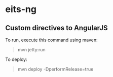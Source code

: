 # eits-ng

## Custom directives to AngularJS 

To run, execute this command using maven:
> mvn jetty:run

To deploy:
> mvn deploy -DperformRelease=true